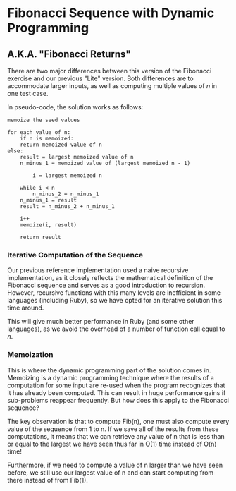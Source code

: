 # Fibonacci Sequence with Dynamic Programming
## A.K.A. "Fibonacci Returns"

There are two major differences between this version of the Fibonacci exercise
and our previous "Lite" version. Both differences are to accommodate larger
inputs, as well as computing multiple values of *n* in one test case.

In pseudo-code, the solution works as follows:
    
    memoize the seed values

    for each value of n:
        if n is memoized:
	    return memoized value of n
	else:
	    result = largest memoized value of n
	    n_minus_1 = memoized value of (largest memoized n - 1)

            i = largest memoized n
	    
	    while i < n
	        n_minus_2 = n_minus_1
		n_minus_1 = result
		result = n_minus_2 + n_minus_1

		i++
		memoize(i, result)

	    return result

### Iterative Computation of the Sequence

Our previous reference implementation used a naive recursive implementation, as
it closely reflects the mathematical definition of the Fibonacci sequence and
serves as a good introduction to recursion. However, recursive functions with
this many levels are inefficient in some languages (including Ruby), so we have
opted for an iterative solution this time around.

This will give much better performance in Ruby (and some other languages), as
we avoid the overhead of a number of function call equal to *n*.

### Memoization

This is where the dynamic programming part of the solution comes in. Memoizing
is a dynamic programming technique where the results of a computation for some
input are re-used when the program recognizes that it has already been
computed. This can result in huge performance gains if sub-problems reappear
frequently. But how does this apply to the Fibonacci sequence?

The key observation is that to compute Fib(n), one must also compute every
value of the sequence from 1 to n. If we save all of the results from these
computations, it means that we can retrieve any value of n that is less than or
equal to the largest we have seen thus far in O(1) time instead of O(n) time!

Furthermore, if we need to compute a value of n larger than we have seen
before, we still use our largest value of n and can start computing from there
instead of from Fib(1).

